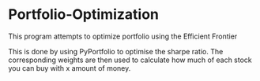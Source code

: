 # Portfolio-Optimization

This program attempts to optimize portfolio using the Efficient Frontier

This is done by using PyPortfolio to optimise the sharpe ratio. The corresponding weights are then used to calculate how much of each stock you can buy with x amount of money.
